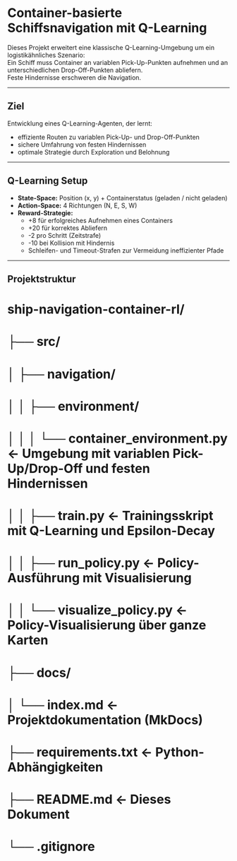# Container-basierte Schiffsnavigation mit Q-Learning

Dieses Projekt erweitert eine klassische Q-Learning-Umgebung um ein logistikähnliches Szenario:  
Ein Schiff muss Container an variablen Pick-Up-Punkten aufnehmen und an unterschiedlichen Drop-Off-Punkten abliefern.  
Feste Hindernisse erschweren die Navigation.

---

## Ziel  
Entwicklung eines Q-Learning-Agenten, der lernt:  
- effiziente Routen zu variablen Pick-Up- und Drop-Off-Punkten  
- sichere Umfahrung von festen Hindernissen  
- optimale Strategie durch Exploration und Belohnung  

---

## Q-Learning Setup  
- **State-Space:** Position (x, y) + Containerstatus (geladen / nicht geladen)  
- **Action-Space:** 4 Richtungen (N, E, S, W)  
- **Reward-Strategie:**  
  - +8 für erfolgreiches Aufnehmen eines Containers  
  - +20 für korrektes Abliefern  
  - -2 pro Schritt (Zeitstrafe)  
  - -10 bei Kollision mit Hindernis  
  - Schleifen- und Timeout-Strafen zur Vermeidung ineffizienter Pfade  

---

## Projektstruktur

# ship-navigation-container-rl/
# ├── src/
# │ ├── navigation/
# │ │ ├── environment/
# │ │ │ └── container_environment.py ← Umgebung mit variablen Pick-Up/Drop-Off und festen Hindernissen
# │ │ ├── train.py ← Trainingsskript mit Q-Learning und Epsilon-Decay
# │ │ ├── run_policy.py ← Policy-Ausführung mit Visualisierung
# │ │ └── visualize_policy.py ← Policy-Visualisierung über ganze Karten
# ├── docs/
# │ └── index.md ← Projektdokumentation (MkDocs)
# ├── requirements.txt ← Python-Abhängigkeiten
# ├── README.md ← Dieses Dokument
# └── .gitignore